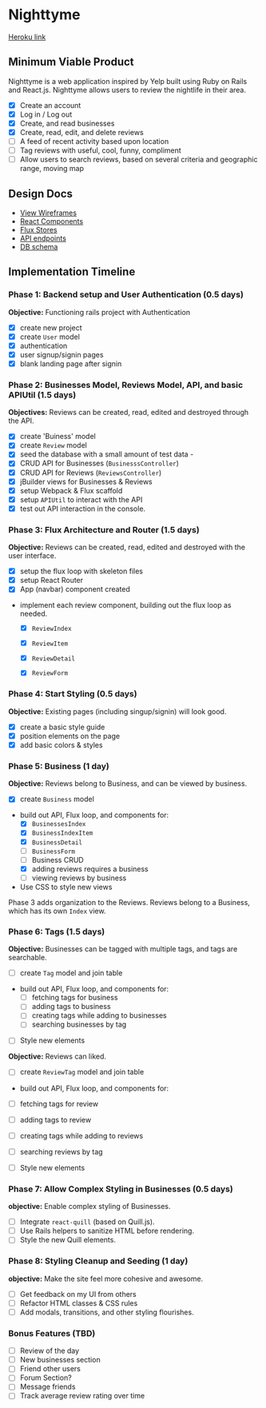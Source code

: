 # Nighttyme

[Heroku link][heroku]

[heroku]: http://www.nighttyme.com

## Minimum Viable Product

Nighttyme is a web application inspired by Yelp built using Ruby on Rails
and React.js. Nighttyme allows users to review the nightlife in their area.

<!-- This is a Markdown checklist. Use it to keep track of your
progress. Put an x between the brackets for a checkmark: [x] -->

- [x] Create an account
- [x] Log in / Log out
- [x] Create, and read businesses
- [x] Create, read, edit, and delete reviews
- [ ] A feed of recent activity based upon location
- [ ] Tag reviews with useful, cool, funny, compliment
- [ ] Allow users to search reviews, based on several criteria and geographic range, moving map

## Design Docs
* [View Wireframes][views]
* [React Components][components]
* [Flux Stores][stores]
* [API endpoints][api-endpoints]
* [DB schema][schema]

[views]: ./docs/views.md
[components]: ./docs/components.md
[stores]: ./docs/stores.md
[api-endpoints]: ./docs/api-endpoints.md
[schema]: ./docs/schema.md

## Implementation Timeline

### Phase 1: Backend setup and User Authentication (0.5 days)

**Objective:** Functioning rails project with Authentication

- [x] create new project
- [x] create `User` model
- [x] authentication
- [x] user signup/signin pages
- [x] blank landing page after signin

### Phase 2: Businesses Model, Reviews Model, API, and basic APIUtil (1.5 days)

**Objectives:**  Reviews can be created, read, edited and destroyed through
the API.

- [x] create 'Buiness' model
- [x] create `Review` model
- [x] seed the database with a small amount of test data -
- [x] CRUD API for Businesses (`BusinesssController`)
- [x] CRUD API for Reviews (`ReviewsController`)
- [x] jBuilder views for Businesses & Reviews
- [x] setup Webpack & Flux scaffold
- [x] setup `APIUtil` to interact with the API
- [x] test out API interaction in the console.

### Phase 3: Flux Architecture and Router (1.5 days)

**Objective:** Reviews can be created, read, edited and destroyed with the
user interface.

- [x] setup the flux loop with skeleton files
- [x] setup React Router
- [x] App (navbar) component created
- implement each review component, building out the flux loop as needed.
  - [x] `ReviewIndex`
  - [x] `ReviewItem`
  - [x] `ReviewDetail`
  - [x] `ReviewForm`


### Phase 4: Start Styling (0.5 days)

**Objective:** Existing pages (including singup/signin) will look good.

- [x] create a basic style guide
- [x] position elements on the page
- [x] add basic colors & styles

### Phase 5: Business (1 day)

**Objective:** Reviews belong to Business, and can be viewed by business.

- [x] create `Business` model
- build out API, Flux loop, and components for:
  - [x] `BusinessesIndex`
  - [x] `BusinessIndexItem`
  - [x] `BusinessDetail`
  - [ ] `BusinessForm`
  - [ ] Business CRUD
  - [x] adding reviews requires a business
  - [ ] viewing reviews by business
- Use CSS to style new views

Phase 3 adds organization to the Reviews. Reviews belong to a Business, which has its own `Index` view.

### Phase 6: Tags (1.5 days)

**Objective:** Businesses can be tagged with multiple tags, and tags are searchable.

- [ ] create `Tag` model and join table
- build out API, Flux loop, and components for:
  - [ ] fetching tags for business
  - [ ] adding tags to business
  - [ ] creating tags while adding to businesses
  - [ ] searching businesses by tag
- [ ] Style new elements

**Objective:** Reviews can liked.
- [ ] create `ReviewTag` model and join table
- build out API, Flux loop, and components for:
- [ ] fetching tags for review
- [ ] adding tags to review
- [ ] creating tags while adding to reviews
- [ ] searching reviews by tag
- [ ] Style new elements


### Phase 7: Allow Complex Styling in Businesses (0.5 days)

**objective:** Enable complex styling of Businesses.

- [ ] Integrate `react-quill` (based on Quill.js).
- [ ] Use Rails helpers to sanitize HTML before rendering.
- [ ] Style the new Quill elements.

### Phase 8: Styling Cleanup and Seeding (1 day)

**objective:** Make the site feel more cohesive and awesome.

- [ ] Get feedback on my UI from others
- [ ] Refactor HTML classes & CSS rules
- [ ] Add modals, transitions, and other styling flourishes.

### Bonus Features (TBD)
- [ ] Review of the day
- [ ] New businesses section
- [ ] Friend other users
- [ ] Forum Section?
- [ ] Message friends
- [ ] Track average review rating over time

[phase-one]: ./docs/phases/phase1.md
[phase-two]: ./docs/phases/phase2.md
[phase-three]: ./docs/phases/phase3.md
[phase-four]: ./docs/phases/phase4.md
